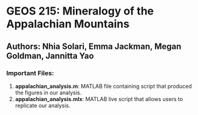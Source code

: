 # GEOS 215: Mineralogy of the Appalachian Mountains

## Authors: Nhia Solari, Emma Jackman, Megan Goldman, Jannitta Yao

### Important Files:
1. **appalachian_analysis.m**: MATLAB file containing script that produced the figures in our analysis. 
2.  **appalachian_analysis.mlx**: MATLAB live script that allows users to replicate our analysis. 




